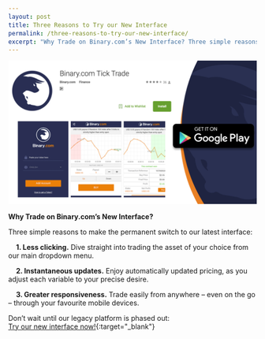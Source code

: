 ```yaml
---
layout: post
title: Three Reasons to Try our New Interface 
permalink: /three-reasons-to-try-our-new-interface/
excerpt: "Why Trade on Binary.com’s New Interface? Three simple reasons to make the permanent switch to our latest interface..."
---
```


![](/images/ticktrade_promote.png)

**Why Trade on Binary.com’s New Interface?**

Three simple reasons to make the permanent switch to our latest interface: 

&nbsp;&nbsp;&nbsp;&nbsp;**1. Less clicking.** Dive straight into trading the asset of your choice from our main dropdown menu.

&nbsp;&nbsp;&nbsp;&nbsp;**2. Instantaneous updates.** Enjoy automatically updated pricing, as you adjust each variable to your precise desire.

&nbsp;&nbsp;&nbsp;&nbsp;**3. Greater responsiveness.** Trade easily from anywhere – even on the go – through your favourite mobile devices. 

Don’t wait until our legacy platform is phased out:<br>
[Try our new interface now!](https://www.binary.com/trading?l=EN&utm_source=social&utm_medium=blog&utm_content=text&utm_campaign=whatsnew){:target="_blank"}


